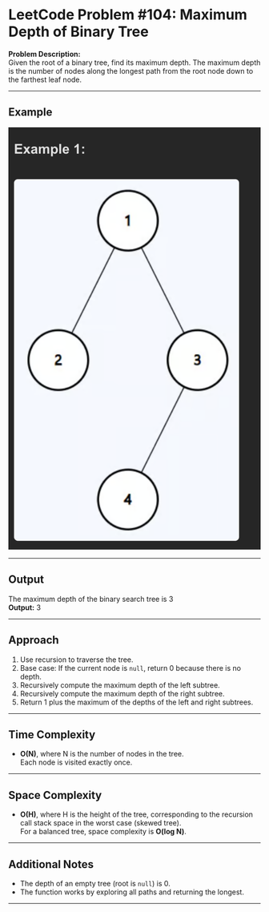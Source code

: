 # LeetCode Problem #104: Maximum Depth of Binary Tree

**Problem Description:**  
Given the root of a binary tree, find its maximum depth. The maximum depth is the number of nodes along the longest path from the root node down to the farthest leaf node.

---

## Example

![Example Tree](./maxDepth.png)

---

## Output

The maximum depth of the binary search tree is 3  
**Output:** 3

---

## Approach

1. Use recursion to traverse the tree.
2. Base case: If the current node is `null`, return 0 because there is no depth.
3. Recursively compute the maximum depth of the left subtree.
4. Recursively compute the maximum depth of the right subtree.
5. Return 1 plus the maximum of the depths of the left and right subtrees.

---

## Time Complexity

- **O(N)**, where N is the number of nodes in the tree.  
  Each node is visited exactly once.

---

## Space Complexity

- **O(H)**, where H is the height of the tree, corresponding to the recursion call stack space in the worst case (skewed tree).  
  For a balanced tree, space complexity is **O(log N)**.

---

## Additional Notes

- The depth of an empty tree (root is `null`) is 0.
- The function works by exploring all paths and returning the longest.

---
